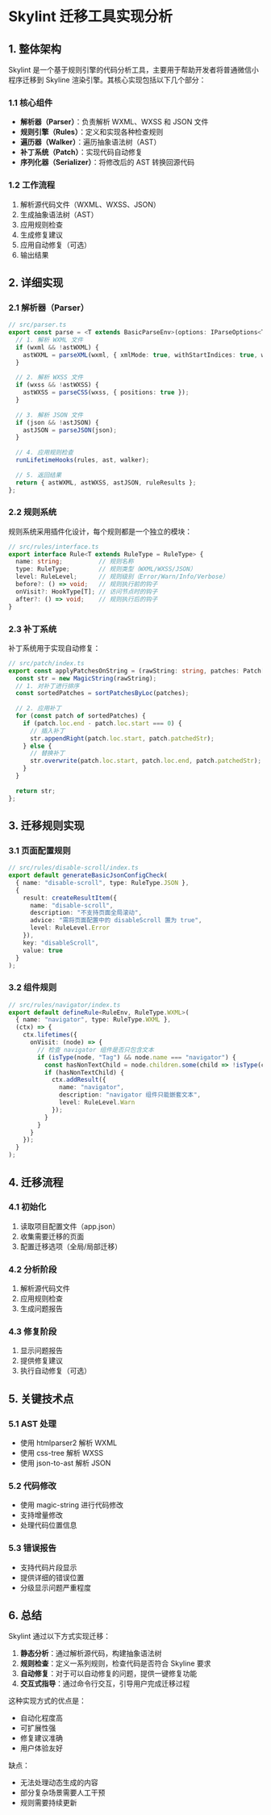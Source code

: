 # Skylint 迁移工具实现分析

## 1. 整体架构

Skylint 是一个基于规则引擎的代码分析工具，主要用于帮助开发者将普通微信小程序迁移到 Skyline 渲染引擎。其核心实现包括以下几个部分：

### 1.1 核心组件
- **解析器（Parser）**：负责解析 WXML、WXSS 和 JSON 文件
- **规则引擎（Rules）**：定义和实现各种检查规则
- **遍历器（Walker）**：遍历抽象语法树（AST）
- **补丁系统（Patch）**：实现代码自动修复
- **序列化器（Serializer）**：将修改后的 AST 转换回源代码

### 1.2 工作流程
1. 解析源代码文件（WXML、WXSS、JSON）
2. 生成抽象语法树（AST）
3. 应用规则检查
4. 生成修复建议
5. 应用自动修复（可选）
6. 输出结果

## 2. 详细实现

### 2.1 解析器（Parser）
```typescript
// src/parser.ts
export const parse = <T extends BasicParseEnv>(options: IParseOptions<T>) => {
  // 1. 解析 WXML 文件
  if (wxml && !astWXML) {
    astWXML = parseXML(wxml, { xmlMode: true, withStartIndices: true, withEndIndices: true });
  }
  
  // 2. 解析 WXSS 文件
  if (wxss && !astWXSS) {
    astWXSS = parseCSS(wxss, { positions: true });
  }
  
  // 3. 解析 JSON 文件
  if (json && !astJSON) {
    astJSON = parseJSON(json);
  }
  
  // 4. 应用规则检查
  runLifetimeHooks(rules, ast, walker);
  
  // 5. 返回结果
  return { astWXML, astWXSS, astJSON, ruleResults };
};
```

### 2.2 规则系统
规则系统采用插件化设计，每个规则都是一个独立的模块：

```typescript
// src/rules/interface.ts
export interface Rule<T extends RuleType = RuleType> {
  name: string;          // 规则名称
  type: RuleType;        // 规则类型（WXML/WXSS/JSON）
  level: RuleLevel;      // 规则级别（Error/Warn/Info/Verbose）
  before?: () => void;   // 规则执行前的钩子
  onVisit?: HookType[T]; // 访问节点时的钩子
  after?: () => void;    // 规则执行后的钩子
}
```

### 2.3 补丁系统
补丁系统用于实现自动修复：

```typescript
// src/patch/index.ts
export const applyPatchesOnString = (rawString: string, patches: Patch[]) => {
  const str = new MagicString(rawString);
  // 1. 对补丁进行排序
  const sortedPatches = sortPatchesByLoc(patches);
  
  // 2. 应用补丁
  for (const patch of sortedPatches) {
    if (patch.loc.end - patch.loc.start === 0) {
      // 插入补丁
      str.appendRight(patch.loc.start, patch.patchedStr);
    } else {
      // 替换补丁
      str.overwrite(patch.loc.start, patch.loc.end, patch.patchedStr);
    }
  }
  
  return str;
};
```

## 3. 迁移规则实现

### 3.1 页面配置规则
```typescript
// src/rules/disable-scroll/index.ts
export default generateBasicJsonConfigCheck(
  { name: "disable-scroll", type: RuleType.JSON },
  { 
    result: createResultItem({
      name: "disable-scroll",
      description: "不支持页面全局滚动",
      advice: "需将页面配置中的 disableScroll 置为 true",
      level: RuleLevel.Error
    }),
    key: "disableScroll",
    value: true
  }
);
```

### 3.2 组件规则
```typescript
// src/rules/navigator/index.ts
export default defineRule<RuleEnv, RuleType.WXML>(
  { name: "navigator", type: RuleType.WXML },
  (ctx) => {
    ctx.lifetimes({
      onVisit: (node) => {
        // 检查 navigator 组件是否只包含文本
        if (isType(node, "Tag") && node.name === "navigator") {
          const hasNonTextChild = node.children.some(child => !isType(child, "Text"));
          if (hasNonTextChild) {
            ctx.addResult({
              name: "navigator",
              description: "navigator 组件只能嵌套文本",
              level: RuleLevel.Warn
            });
          }
        }
      }
    });
  }
);
```

## 4. 迁移流程

### 4.1 初始化
1. 读取项目配置文件（app.json）
2. 收集需要迁移的页面
3. 配置迁移选项（全局/局部迁移）

### 4.2 分析阶段
1. 解析源代码文件
2. 应用规则检查
3. 生成问题报告

### 4.3 修复阶段
1. 显示问题报告
2. 提供修复建议
3. 执行自动修复（可选）

## 5. 关键技术点

### 5.1 AST 处理
- 使用 htmlparser2 解析 WXML
- 使用 css-tree 解析 WXSS
- 使用 json-to-ast 解析 JSON

### 5.2 代码修改
- 使用 magic-string 进行代码修改
- 支持增量修改
- 处理代码位置信息

### 5.3 错误报告
- 支持代码片段显示
- 提供详细的错误位置
- 分级显示问题严重程度

## 6. 总结

Skylint 通过以下方式实现迁移：

1. **静态分析**：通过解析源代码，构建抽象语法树
2. **规则检查**：定义一系列规则，检查代码是否符合 Skyline 要求
3. **自动修复**：对于可以自动修复的问题，提供一键修复功能
4. **交互式指导**：通过命令行交互，引导用户完成迁移过程

这种实现方式的优点是：
- 自动化程度高
- 可扩展性强
- 修复建议准确
- 用户体验友好

缺点：
- 无法处理动态生成的内容
- 部分复杂场景需要人工干预
- 规则需要持续更新 